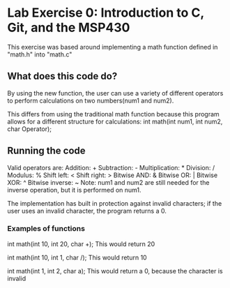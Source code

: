 # Lab Exercise 0: Introduction to C, Git, and the MSP430
This exercise was based around implementing a math function defined in "math.h" into "math.c"

## What does this code do?
By using the new function, the user can use a variety of different operators to perform calculations on two numbers(num1 and num2).

This differs from using the traditional math function because this program allows for a different structure for calculations:
  int math(int num1, int num2, char Operator);

## Running the code
Valid operators are: 
Addition: + 
Subtraction: - 
Multiplication: * 
Division: / 
Modulus: %
Shift left: <
Shift right: > 
Bitwise AND: &
Bitwise OR: |
Bitwise XOR: ^
Bitwise inverse: ~
  Note: num1 and num2 are still needed for the inverse operation, but it is performed on num1.
  
The implementation has built in protection against invalid characters; if the user uses an invalid character, the program returns a 0.

### Examples of functions
int math(int 10, int 20, char +);
  This would return 20

int math(int 10, int 1, char /);
  This would return 10

int math(int 1, int 2, char a);
  This would return a 0, because the character is invalid
